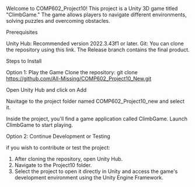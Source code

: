 Welcome to COMP602_Project10! This project is a Unity 3D game titled "ClimbGame." The game allows players to navigate different environments, solving puzzles and overcoming obstacles.

Prerequisites

Unity Hub: Recommended version 2022.3.43f1 or later.
Git: You can clone the repository using this link.
The Release branch contains the final product.

Steps to Install

Option 1: Play the Game
Clone the repository:
    git clone https://github.com/All-Missing/COMP602_Project10_New.git

Open Unity Hub and click on Add

Navitage to the project folder named COMP602_Project10_new and select it.

Inside the project, you'll find a game application called ClimbGame. Launch ClimbGame to start playing.

Option 2: Continue Development or Testing

if you wish to contribute or test the project:

1. After cloning the repository, open Unity Hub.
2. Navigate to the Project10 folder.
3. Select the project to open it directly in Unity and access the game's development environment using the Unity Engine Framework.

